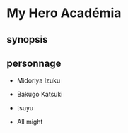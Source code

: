 # My Hero Académia

## synopsis


## personnage
* Midoriya Izuku
* Bakugo Katsuki
* tsuyu 

* All might
